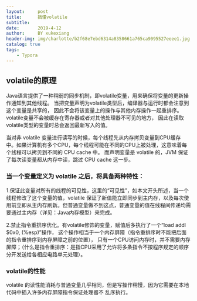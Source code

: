 ```yaml
---
layout:     post
title:      搞懂volatile
subtitle:   
date:       2019-4-12
author:     BY xukexiang
header-img: img/charlotte/b2f68e7ebd6314a8358661a765ca9095527eeee1.jpg
catalog: true
tags:
    - Typora
---
```



## volatile的原理

Java语言提供了一种稍弱的同步机制，即volatile变量，用来确保将变量的更新操作通知到其他线程。
当把变量声明为volatile类型后，编译器与运行时都会注意到这个变量是共享的，
因此不会将该变量上的操作与其他内存操作一起重排序。volatile变量不会被缓存在寄存器或者对其他处理器不可见的地方，
因此在读取volatile类型的变量时总会返回最新写入的值。


当对非 volatile 变量进行读写的时候，每个线程先从内存拷贝变量到CPU缓存中。如果计算机有多个CPU，每个线程可能在不同的CPU上被处理，这意味着每个线程可以拷贝到不同的 CPU cache 中。
而声明变量是 volatile 的，JVM 保证了每次读变量都从内存中读，跳过 CPU cache 这一步。


### 当一个变量定义为 volatile 之后，将具备两种特性：

1.保证此变量对所有的线程的可见性，这里的“可见性”，如本文开头所述，当一个线程修改了这个变量的值，volatile 保证了新值能立即同步到主内存，以及每次使用前立即从主内存刷新。但普通变量做不到这点，普通变量的值在线程间传递均需要通过主内存（详见：Java内存模型）来完成。

2.禁止指令重排序优化。有volatile修饰的变量，赋值后多执行了一个“load addl $0x0, (%esp)”操作，
这个操作相当于一个内存屏障（指令重排序时不能把后面的指令重排序到内存屏障之前的位置），
只有一个CPU访问内存时，并不需要内存屏障；（什么是指令重排序：是指CPU采用了允许将多条指令不按程序规定的顺序分开发送给各相应电路单元处理）。

### volatile的性能
volatile 的读性能消耗与普通变量几乎相同，但是写操作稍慢，因为它需要在本地代码中插入许多内存屏障指令保证处理器不
乱序执行。

